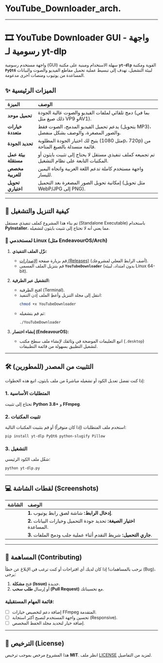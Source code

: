 # YouTube_Downloader_arch.
-----

# 🎞️ YouTube Downloader GUI - واجهة رسومية لـ yt-dlp

واجهة مستخدم رسومية (GUI) سهلة الاستخدام ومبنية على مكتبة **`yt-dlp`** القوية ومكتبة **`PyQt6`** لبيئة التشغيل، تهدف إلى تبسيط عملية تحميل مقاطع الفيديو والصوت والبيانات المساعدة من يوتيوب ومنصات أخرى مدعومة.

## ✨ الميزات الرئيسية

| الميزة | الوصف |
| :--- | :--- |
| **تحميل موحد** | دمج تلقائي لملفات الفيديو والصوت عالية الجودة (بما في ذلك صيغ مثل VP9 وAV1). |
| **خيارات متعددة** | يدعم تحميل الفيديو المدمج، الصوت فقط (بتحويل MP3)، والصور المصغرة، والوصف بشكل منفصل. |
| **تحديد الجودة** | يتيح لك اختيار الجودة المطلوبة (مثل 1080p، 720p) من قائمة منسدلة بالصيغ المتاحة. |
| **بيئة عمل مستقلة** | تم تجميعه كملف تنفيذي مستقل لا يحتاج إلى تثبيت بايثون أو المكتبات التابعة على نظام التشغيل. |
| **مخصص للعربية** | واجهة مستخدم كاملة تدعم اللغة العربية واتجاه اليمين لليسار. |
| **تحويل اختياري** | إمكانية تحويل الصور المصغرة بعد التحميل (مثل تحويل WebP/JPG إلى PNG). |

-----

## 🚀 كيفية التنزيل والتشغيل

تم بناء هذا المشروع كملف تنفيذي مستقل (Standalone Executable) باستخدام **PyInstaller**، مما يعني أنه لا تحتاج إلى تثبيت بايثون لتشغيله.

### 🐧 لمستخدمي Linux (مثل EndeavourOS/Arch)

1.  **نزّل الملف التنفيذي:**

      * قم بزيارة صفحة [الإصدارات (Releases)](https://www.google.com/search?q=https://github.com/YourUsername/YouTubeDownloader/releases) (أضف الرابط الفعلي لمشروعك).
      * قم بتنزيل الملف المسمى **`YouTubeDownloader`** (بدون امتداد، لبيئة Linux 64-bit).

2.  **التشغيل عبر الطرفية:**

      * افتح الطرفية (Terminal).
      * انتقل إلى مجلد التنزيل وأعطِ الملف إذن التنفيذ:
        ```bash
        chmod +x YouTubeDownloader
        ```
      * ثم قم بتشغيله:
        ```bash
        ./YouTubeDownloader
        ```

3.  **إنشاء اختصار (EndeavourOS):**

      * اتبع التعليمات الموضحة في وثائقك لإنشاء ملف سطح مكتب (`.desktop`) لتشغيل التطبيق بسهولة من قائمة التطبيقات.

-----

## 🛠️ التثبيت من المصدر (للمطورين)

إذا كنت تفضل تعديل الكود أو تشغيله مباشرةً من ملف بايثون، اتبع هذه الخطوات:

### 1\. المتطلبات الأساسية

تحتاج إلى تثبيت **Python 3.8+** و **FFmpeg**.

### 2\. تثبيت المكتبات

استخدم ملف المتطلبات (إذا كان متوفراً) أو قم بتثبيت المكتبات التالية:

```bash
pip install yt-dlp PyQt6 python-slugify Pillow
```

### 3\. التشغيل

شغّل ملف الكود الرئيسي:

```bash
python yt-dlp.py
```

-----

## 💻 لقطات الشاشة (Screenshots)

| الشاشة | الوصف |
| :--- | :--- |
|  | **1. إدخال الرابط:** شاشة لصق رابط يوتيوب. |
|  | **2. اختيار الصيغة:** تحديد جودة التحميل وخيارات البيانات المساعدة. |
|  | **3. جاري التحميل:** شريط التقدم أثناء عملية جلب ودمج الملفات. |

-----

## 🤝 المساهمة (Contributing)

نرحب بالمساهمات\! إذا كان لديك أي اقتراحات أو كنت ترغب في الإبلاغ عن خطأ (Bug)، يرجى:

1.  فتح **مشكلة (Issue)** جديدة.
2.  أو إرسال **طلب سحب (Pull Request)** مع تحسيناتك.

### قائمة المهام المستقبلية:

  * [ ] إضافة دعم لتخصيص خيارات FFmpeg المتقدمة.
  * [ ] تحسين واجهة المستخدم لتصبح أكثر استجابة (Responsive).
  * [ ] إضافة خيار لتحديد مجلد الحفظ المخصص.

-----

## 📜 الترخيص (License)

هذا المشروع مرخص بموجب ترخيص **MIT**. انظر ملف [LICENSE](https://www.google.com/search?q=LICENSE) لمزيد من التفاصيل.
